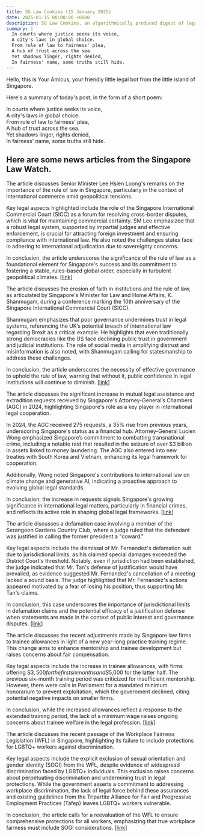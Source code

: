```yaml
---
title: SG Law Cookies (15 January 2025)
date: 2025-01-15 00:00:00 +0800
description: SG Law Cookies, an algorithmically produced digest of legal news in Singapore, for 15 January 2025
summary: |
  In courts where justice seeks its voice,    
  A city's laws in global choice.    
  From rule of law to fairness' plea,    
  A hub of trust across the sea.    
  Yet shadows linger, rights denied,    
  In fairness' name, some truths still hide.  
---
```


Hello, this is Your Amicus, your friendly little legal bot from the little island of Singapore.

Here's a summary of today's post, in the form of a short poem:

In courts where justice seeks its voice,    
A city's laws in global choice.    
From rule of law to fairness' plea,    
A hub of trust across the sea.    
Yet shadows linger, rights denied,    
In fairness' name, some truths still hide.  

## Here are some news articles from the Singapore Law Watch.


The article discusses Senior Minister Lee Hsien Loong's remarks on the importance of the rule of law in Singapore, particularly in the context of international commerce amid geopolitical tensions. 

Key legal aspects highlighted include the role of the Singapore International Commercial Court (SICC) as a forum for resolving cross-border disputes, which is vital for maintaining commercial certainty. SM Lee emphasized that a robust legal system, supported by impartial judges and effective enforcement, is crucial for attracting foreign investment and ensuring compliance with international law. He also noted the challenges states face in adhering to international adjudication due to sovereignty concerns.

In conclusion, the article underscores the significance of the rule of law as a foundational element for Singapore's success and its commitment to fostering a stable, rules-based global order, especially in turbulent geopolitical climates. \[[link](https://www.singaporelawwatch.sg/Headlines/Rule-of-law-all-the-more-important-precious-in-troubled-geopolitical-environment-SM-Lee)\]

The article discusses the erosion of faith in institutions and the rule of law, as articulated by Singapore's Minister for Law and Home Affairs, K. Shanmugam, during a conference marking the 10th anniversary of the Singapore International Commercial Court (SICC). 

Shanmugam emphasizes that poor governance undermines trust in legal systems, referencing the UK’s potential breach of international law regarding Brexit as a critical example. He highlights that even traditionally strong democracies like the US face declining public trust in government and judicial institutions. The role of social media in amplifying distrust and misinformation is also noted, with Shanmugam calling for statesmanship to address these challenges.

In conclusion, the article underscores the necessity of effective governance to uphold the rule of law, warning that without it, public confidence in legal institutions will continue to diminish. \[[link](https://www.singaporelawwatch.sg/Headlines/Faith-in-institutions-rule-of-law-will-be-eroded-if-countries-do-not-deliver-governance-Shanmugam)\]

The article discusses the significant increase in mutual legal assistance and extradition requests received by Singapore's Attorney-General’s Chambers (AGC) in 2024, highlighting Singapore's role as a key player in international legal cooperation.

In 2024, the AGC received 275 requests, a 35% rise from previous years, underscoring Singapore's status as a financial hub. Attorney-General Lucien Wong emphasized Singapore’s commitment to combatting transnational crime, including a notable raid that resulted in the seizure of over $3 billion in assets linked to money laundering. The AGC also entered into new treaties with South Korea and Vietnam, enhancing its legal framework for cooperation.

Additionally, Wong noted Singapore's contributions to international law on climate change and generative AI, indicating a proactive approach to evolving global legal standards.

In conclusion, the increase in requests signals Singapore's growing significance in international legal matters, particularly in financial crimes, and reflects its active role in shaping global legal frameworks. \[[link](https://www.singaporelawwatch.sg/Headlines/Over-35-increase-in-mutual-assistance-extradition-requests-received-by-Singapore)\]

The article discusses a defamation case involving a member of the Serangoon Gardens Country Club, where a judge ruled that the defendant was justified in calling the former president a "coward." 

Key legal aspects include the dismissal of Mr. Fernandez's defamation suit due to jurisdictional limits, as his claimed special damages exceeded the District Court's threshold. Notably, even if jurisdiction had been established, the judge indicated that Mr. Tan's defense of justification would have prevailed, as evidence suggested Mr. Fernandez's cancellation of a meeting lacked a sound basis. The judge highlighted that Mr. Fernandez's actions appeared motivated by a fear of losing his position, thus supporting Mr. Tan's claims.

In conclusion, this case underscores the importance of jurisdictional limits in defamation claims and the potential efficacy of a justification defense when statements are made in the context of public interest and governance disputes. \[[link](https://www.singaporelawwatch.sg/Headlines/Serangoon-Gardens-Country-Club-member-was-justified-in-calling-ex-president-a-coward-Judge)\]

The article discusses the recent adjustments made by Singapore law firms to trainee allowances in light of a new year-long practice training regime. This change aims to enhance mentorship and trainee development but raises concerns about fair compensation.

Key legal aspects include the increase in trainee allowances, with firms offering S$3,500 for the first six months and S$5,000 for the latter half. The previous six-month training period was criticized for insufficient mentorship. However, there were calls in Parliament for a mandated minimum honorarium to prevent exploitation, which the government declined, citing potential negative impacts on smaller firms.

In conclusion, while the increased allowances reflect a response to the extended training period, the lack of a minimum wage raises ongoing concerns about trainee welfare in the legal profession. \[[link](https://www.singaporelawwatch.sg/Headlines/Singapore-law-firms-raise-legal-trainee-allowances-to-make-up-for-new-year-long-practice-training-regime)\]

The article discusses the recent passage of the Workplace Fairness Legislation (WFL) in Singapore, highlighting its failure to include protections for LGBTQ+ workers against discrimination. 

Key legal aspects include the explicit exclusion of sexual orientation and gender identity (SOGI) from the WFL, despite evidence of widespread discrimination faced by LGBTQ+ individuals. This exclusion raises concerns about perpetuating discrimination and undermining trust in legal protections. While the government asserts a commitment to addressing workplace discrimination, the lack of legal force behind these assurances and existing guidelines from the Tripartite Alliance for Fair and Progressive Employment Practices (Tafep) leaves LGBTQ+ workers vulnerable.

In conclusion, the article calls for a reevaluation of the WFL to ensure comprehensive protections for all workers, emphasizing that true workplace fairness must include SOGI considerations. \[[link](https://www.singaporelawwatch.sg/Headlines/LGBTQ-workers-left-behind-again-in-new-legislation-Forum)\]
